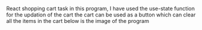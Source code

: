 React shopping cart task 
in this program, I have used the use-state function for the updation of the cart
the cart can be used as a button which can clear all the items in the cart 
below is the image of the program 
